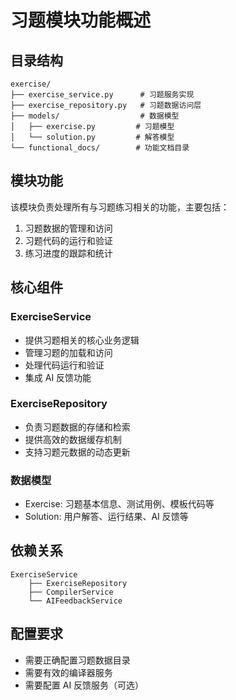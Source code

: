 # 习题模块功能概述

## 目录结构
```
exercise/
├── exercise_service.py      # 习题服务实现
├── exercise_repository.py   # 习题数据访问层
├── models/                  # 数据模型
│   ├── exercise.py         # 习题模型
│   └── solution.py         # 解答模型
└── functional_docs/        # 功能文档目录
```

## 模块功能
该模块负责处理所有与习题练习相关的功能，主要包括：
1. 习题数据的管理和访问
2. 习题代码的运行和验证
3. 练习进度的跟踪和统计

## 核心组件

### ExerciseService
- 提供习题相关的核心业务逻辑
- 管理习题的加载和访问
- 处理代码运行和验证
- 集成 AI 反馈功能

### ExerciseRepository
- 负责习题数据的存储和检索
- 提供高效的数据缓存机制
- 支持习题元数据的动态更新

### 数据模型
- Exercise: 习题基本信息、测试用例、模板代码等
- Solution: 用户解答、运行结果、AI 反馈等

## 依赖关系
```
ExerciseService
    ├── ExerciseRepository
    ├── CompilerService
    └── AIFeedbackService
```

## 配置要求
- 需要正确配置习题数据目录
- 需要有效的编译器服务
- 需要配置 AI 反馈服务（可选）
